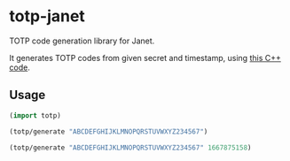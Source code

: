# totp-janet

TOTP code generation library for Janet.

It generates TOTP codes from given secret and timestamp, using [this C++ code](https://www.nayuki.io/res/time-based-one-time-password-tools/totp.cpp).

## Usage

```clojure
(import totp)

(totp/generate "ABCDEFGHIJKLMNOPQRSTUVWXYZ234567")

(totp/generate "ABCDEFGHIJKLMNOPQRSTUVWXYZ234567" 1667875158)
```
